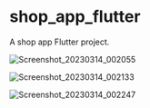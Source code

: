 # shop_app_flutter

A shop app Flutter project.

![Screenshot_20230314_002055](https://user-images.githubusercontent.com/67082439/224778844-1e50c1ae-265f-46fe-bce1-bde2cd20591d.png)

![Screenshot_20230314_002133](https://user-images.githubusercontent.com/67082439/224778873-070eb060-a59c-43c2-9cfc-03be2b394475.png)

![Screenshot_20230314_002247](https://user-images.githubusercontent.com/67082439/224778891-4e4cb844-70d9-4e04-85a9-52abfb607f02.png)
